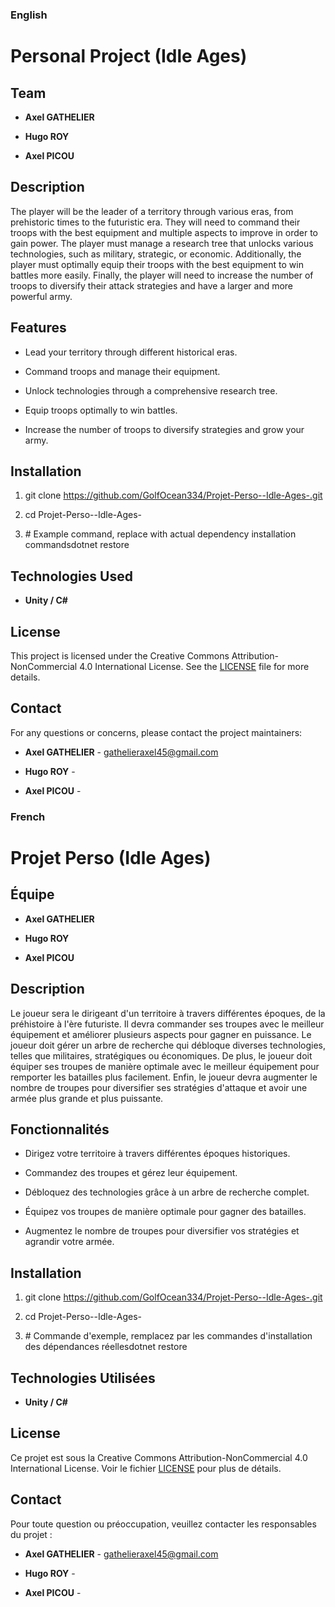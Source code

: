 ### English

Personal Project (Idle Ages)
============================

Team
----

*   **Axel GATHELIER**
    
*   **Hugo ROY**
    
*   **Axel PICOU**
    

Description
-----------

The player will be the leader of a territory through various eras, from prehistoric times to the futuristic era. They will need to command their troops with the best equipment and multiple aspects to improve in order to gain power. The player must manage a research tree that unlocks various technologies, such as military, strategic, or economic. Additionally, the player must optimally equip their troops with the best equipment to win battles more easily. Finally, the player will need to increase the number of troops to diversify their attack strategies and have a larger and more powerful army.

Features
--------

*   Lead your territory through different historical eras.
    
*   Command troops and manage their equipment.
    
*   Unlock technologies through a comprehensive research tree.
    
*   Equip troops optimally to win battles.
    
*   Increase the number of troops to diversify strategies and grow your army.
    

Installation
------------

1.  git clone https://github.com/GolfOcean334/Projet-Perso--Idle-Ages-.git
    
2.  cd Projet-Perso--Idle-Ages-
    
3.  \# Example command, replace with actual dependency installation commandsdotnet restore
    

Technologies Used
-----------------

*   **Unity / C#** 


License
-------

This project is licensed under the Creative Commons Attribution-NonCommercial 4.0 International License. See the [LICENSE](https://github.com/GolfOcean334/Astro-Shift-Unity/blob/main/LICENSE) file for more details.

Contact
-------

For any questions or concerns, please contact the project maintainers:

*   **Axel GATHELIER** - [gathelieraxel45@gmail.com](mailto:gathelieraxel45@gmail.com)
    
*   **Hugo ROY** - 
    
*   **Axel PICOU** - 
    

### French

Projet Perso (Idle Ages)
========================

Équipe
------

*   **Axel GATHELIER**
    
*   **Hugo ROY**
    
*   **Axel PICOU**
    

Description
-----------

Le joueur sera le dirigeant d'un territoire à travers différentes époques, de la préhistoire à l'ère futuriste. Il devra commander ses troupes avec le meilleur équipement et améliorer plusieurs aspects pour gagner en puissance. Le joueur doit gérer un arbre de recherche qui débloque diverses technologies, telles que militaires, stratégiques ou économiques. De plus, le joueur doit équiper ses troupes de manière optimale avec le meilleur équipement pour remporter les batailles plus facilement. Enfin, le joueur devra augmenter le nombre de troupes pour diversifier ses stratégies d'attaque et avoir une armée plus grande et plus puissante.

Fonctionnalités
---------------

*   Dirigez votre territoire à travers différentes époques historiques.
    
*   Commandez des troupes et gérez leur équipement.
    
*   Débloquez des technologies grâce à un arbre de recherche complet.
    
*   Équipez vos troupes de manière optimale pour gagner des batailles.
    
*   Augmentez le nombre de troupes pour diversifier vos stratégies et agrandir votre armée.
    

Installation
------------

1.  git clone https://github.com/GolfOcean334/Projet-Perso--Idle-Ages-.git
    
2.  cd Projet-Perso--Idle-Ages-
    
3.  \# Commande d'exemple, remplacez par les commandes d'installation des dépendances réellesdotnet restore
    

Technologies Utilisées
----------------------

*   **Unity / C#** 


License
-------

Ce projet est sous la Creative Commons Attribution-NonCommercial 4.0 International License. Voir le fichier [LICENSE](https://github.com/GolfOcean334/Astro-Shift-Unity/blob/main/LICENSE) pour plus de détails.


Contact
-------

Pour toute question ou préoccupation, veuillez contacter les responsables du projet :

*   **Axel GATHELIER** - [gathelieraxel45@gmail.com](mailto:gathelieraxel45@gmail.com)
    
*   **Hugo ROY** - 
    
*   **Axel PICOU** -
